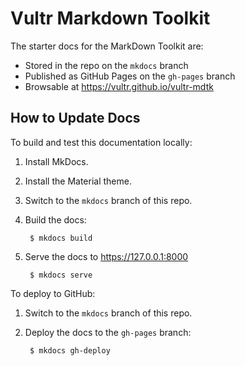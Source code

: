 # Vultr Markdown Toolkit

The starter docs for the MarkDown Toolkit are:

* Stored in the repo on the `mkdocs` branch
* Published as GitHub Pages on the `gh-pages` branch
* Browsable at <https://vultr.github.io/vultr-mdtk>

## How to Update Docs

To build and test this documentation locally:

1. Install MkDocs.
2. Install the Material theme.
3. Switch to the `mkdocs` branch of this repo.
4. Build the docs:

        $ mkdocs build

5. Serve the docs to <https://127.0.0.1:8000>

        $ mkdocs serve

To deploy to GitHub:

1. Switch to the `mkdocs` branch of this repo.
2. Deploy the docs to the `gh-pages` branch:

        $ mkdocs gh-deploy
